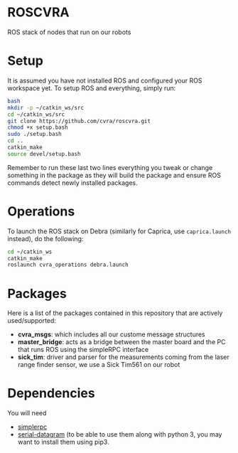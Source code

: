# ROSCVRA

ROS stack of nodes that run on our robots

# Setup

It is assumed you have not installed ROS and configured your ROS workspace yet.
To setup ROS and everything, simply run:
```bash
bash
mkdir -p ~/catkin_ws/src
cd ~/catkin_ws/src
git clone https://github.com/cvra/roscvra.git
chmod +x setup.bash
sudo ./setup.bash
cd ..
catkin_make
source devel/setup.bash
```

Remember to run these last two lines everything you tweak or change something in the package as they will build the package and ensure ROS commands detect newly installed packages.


# Operations

To launch the ROS stack on Debra (similarly for Caprica, use `caprica.launch` instead), do the following:
```bash
cd ~/catkin_ws
catkin_make
roslaunch cvra_operations debra.launch
```


# Packages

Here is a list of the packages contained in this repository that are actively used/supported:
- **cvra_msgs**: which includes all our custome message structures
- **master_bridge**: acts as a bridge between the master board and the PC that runs ROS using the simpleRPC interface
- **sick_tim**: driver and parser for the measurements coming from the laser range finder sensor, we use a Sick Tim561 on our robot


# Dependencies

You will need
- [simplerpc](https://github.com/cvra/simplerpc)
- [serial-datagram](https://github.com/cvra/serial-datagram)
(to be able to use them along with python 3, you may want to install them using pip3.
